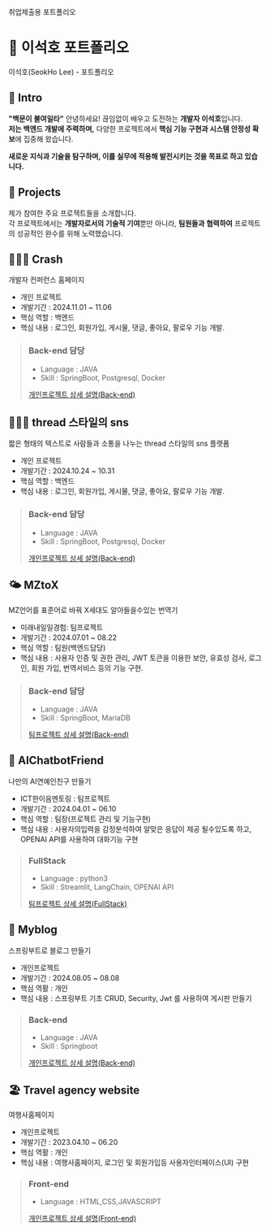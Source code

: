 취업제출용 포트폴리오

# 📄 이석호 포트폴리오 
이석호(SeokHo Lee) - 포트폴리오

## 👋 Intro
**"백문이 불여일타"**
안녕하세요! 끊임없이 배우고 도전하는 **개발자 이석호**입니다.  
**저는 백엔드 개발에 주력하며,** 다양한 프로젝트에서 **핵심 기능 구현과 시스템 안정성 확보**에 집중해 왔습니다.  
<!-- 또한 **AI분야의 지식과 경험을 쌓기위해** OPENAI API를 활용하여 **AI 챗봇 개발**을 하였습니다.  -->
**새로운 지식과 기술을 탐구하며, 이를 실무에 적용해 발전시키는 것을 목표로 하고 있습니다.**

## 📝 Projects

제가 참여한 주요 프로젝트들을 소개합니다.   
각 프로젝트에서는 **개발자로서의 기술적 기여**뿐만 아니라, **팀원들과 협력하여** 프로젝트의 성공적인 완수를 위해 노력했습니다.

>

## 🧑‍🤝‍🧑 Crash
  
   개발자 컨퍼런스 홈페이지
  
- 개인 프로젝트
- 개발기간 : 2024.11.01 ~ 11.06
- 핵심 역할 : 백엔드
- 핵심 내용 : 로그인, 회원가입, 게시물, 댓글, 좋아요, 팔로우 기능 개발.

> ### Back-end 담당
> - Language : JAVA
> - Skill : SpringBoot, Postgresql, Docker
>
>   
> [개인프로젝트 상세 설명(Back-end)](https://github.com/SeokHoL/snsBoard)


## 🧑‍🤝‍🧑 thread 스타일의 sns
  
   짧은 형태의 텍스트로 사람들과 소통을 나누는 thread 스타일의 sns 플랫폼
  
- 개인 프로젝트
- 개발기간 : 2024.10.24 ~ 10.31
- 핵심 역할 : 백엔드
- 핵심 내용 : 로그인, 회원가입, 게시물, 댓글, 좋아요, 팔로우 기능 개발.

> ### Back-end 담당
> - Language : JAVA
> - Skill : SpringBoot, Postgresql, Docker
>
>   
> [개인프로젝트 상세 설명(Back-end)](https://github.com/SeokHoL/snsBoard)

> 
## 🌤️ MZtoX
  
  MZ언어를 표준어로 바꿔 X세대도 알아들을수있는 번역기
  
- 미래내일일경험: 팀프로젝트
- 개발기간 : 2024.07.01 ~ 08.22
- 핵심 역할 : 팀원(백엔드담당)
- 핵심 내용 : 사용자 인증 및 권한 관리, JWT 토큰을 이용한 보안, 유효성 검사,  로그인, 회원 가입, 번역서비스 등의 기능 구현.
  


> ### Back-end 담당
> - Language : JAVA
> - Skill : SpringBoot, MariaDB
>
>   
> [팀프로젝트 상세 설명(Back-end)](https://github.com/teamMZtoX)

> 

## 🤖 AIChatbotFriend

  나만의 AI연예인친구 만들기
  
- ICT한이음멘토링 : 팀프로젝트
- 개발기간 : 2024.04.01 ~ 06.10
- 핵심 역할 : 팀장(프로젝트 관리 및 기능구현)     
- 핵심 내용 : 사용자의입력을 감정분석하여 알맞은 응답이 제공 될수있도록 하고, OPENAI API를 사용하여 대화기능 구현 
  
> ### FullStack
> - Language : python3
> - Skill : Streamlit, LangChain, OPENAI API
>   
> [팀프로젝트 상세 설명(FullStack)](https://github.com/SeokHoL/AIChatbotFriend)

> 

## 📝 Myblog

  스프링부트로 블로그 만들기

- 개인프로젝트
- 개발기간 : 2024.08.05 ~ 08.08
- 핵심 역활 : 개인
- 핵심 내용 : 스프링부트 기초 CRUD, Security, Jwt 를 사용하여 게시판 만들기 

> ### Back-end
> - Language : JAVA
> - Skill : Springboot
>   
> [개인프로젝트 상세 설명(Back-end)](https://github.com/SeokHoL/MyBlog)
>

## 🏖️ Travel agency website

  여행사홈페이지

- 개인프로젝트
- 개발기간 : 2023.04.10 ~ 06.20
- 핵심 역활 : 개인
- 핵심 내용 : 여행사홈페이지, 로그인 및 회원가입등 사용자인터페이스(UI) 구현

> ### Front-end
> - Language : HTML,CSS,JAVASCRIPT
>   
> [개인프로젝트 상세 설명(Front-end)](https://github.com/SeokHoL/homepageAssignment)


